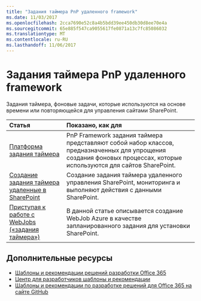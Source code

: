 ```yaml
---
title: "Задания таймера PnP удаленного framework"
ms.date: 11/03/2017
ms.openlocfilehash: 2cca7690e52c8a4b5bdd39ee450db30d8ee70e4a
ms.sourcegitcommit: 65e885f547ca9055617fe0871a13c7fc85086032
ms.translationtype: MT
ms.contentlocale: ru-RU
ms.lasthandoff: 11/06/2017
---
```

# <a name="pnp-remote-timer-job-framework"></a>Задания таймера PnP удаленного framework

Задания таймера, фоновые задачи, которые используются на основе времени или повторяющейся для управления сайтами SharePoint.

|**Статья**|**Показано, как для**|
|:-----|:-----|
|[Платформа задания таймера](timerjob-framework.md)|PnP Framework задания таймера представляют собой набор классов, предназначенных для упрощения создания фоновых процессах, которые используются для сайтов SharePoint.|
|[Создание задания таймера удаленные в SharePoint](create-remote-timer-jobs-in-sharepoint.md)|Создание задания таймера удаленного управления SharePoint, мониторинга и выполняют действия с данными SharePoint.|
|[Приступая к работе с WebJobs («задания таймера»)](Getting-Started-with-building-Azure-WebJobs-for-your-Office365-sites.md)|В данной статье описывается создание WebJob Azure в качестве запланированного задания для установки SharePoint.

## <a name="additional-resources"></a>Дополнительные ресурсы 

* [Шаблоны и рекомендации решений разработки Office 365](Office-365-development-patterns-and-practices-solution-guidance.md)
* [Центр для разработчиков шаблоны и рекомендации](http://dev.office.com/patterns-and-practices)
* [Шаблоны и рекомендации по разработке решений для Office 365 на сайте GitHub](https://github.com/SharePoint/PnP)
